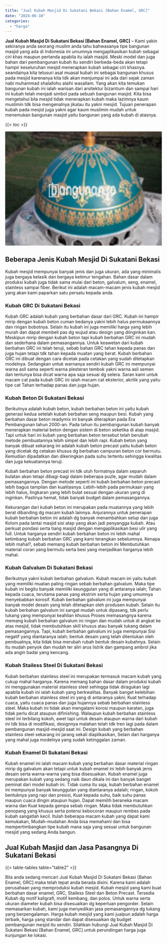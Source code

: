 ```yaml
---
title: "Jual Kubah Masjid Di Sukatani Bekasi [Bahan Enamel, GRC]"
date: "2024-06-10"
categories: 
  - "harga"
---
```


**Jual Kubah Masjid Di Sukatani Bekasi \[Bahan Enamel, GRC\]** – Kami yakin sekiranya anda seorang muslim anda tahu bahwasanya tipe bangunan masjid yang ada di Indonesia ini umumnya mengaplikasikan kubah sebagai ciri khas maupun pertanda apabila itu ialah masjid. Meski model dan juga bahan dari pembangunan kubah itu sendiri berbeda-beda akan tetapi hampir keseluruhan mesjid menerapkan kubah sebagai ciri khasnya. seandainya kita telusuri asal muasal kubah ini sebagai bangunan khusus pada mesjid karenanya kita tdk akan menjumpai ini ada dari sejak zaman nabi muhammad shalallohu alaihi wasallam. Yang akan kita temukan bangunan kubah ini ialah warisan dari arsitektur bizantium dan sampai hari ini kubah telah menjadi simbol pada sebuah bangunan masjid. Kita bisa mengetahui bila mesjid tidak menerapkan kubah maka lazimnya kaum muslimin tdk bisa mengenalnya jikalau itu yakni mesjid. Tujuan penerapan kubah pada mesjid juga yakni agar kaum muslimin mudah untuk menemukan bangunan masjid yaitu bangunan yang ada kubah di atasnya.

{{< toc >}}

![Jual Kubah Masjid Di Sukatani Bekasi [Bahan Enamel, GRC]](/images/jual-kubah-masjid-38.png)

## Beberapa Jenis Kubah Mesjid Di Sukatani Bekasi

Kubah mesjid mempunyai banyak jenis dan juga ukuran, ada yang minimalis juga bergaya kelasik dan bergaya ketimur tengahan. Bahan dasar dalam produksi kubah juga tidak sama mulai dari beton, galvalum, seng, enamel, stainless sampai fiber. Berikut ini adalah macam-macam jenis kubah mesjid yang akan kami paparkan satu persatu kepada anda.

### Kubah GRC Di Sukatani Bekasi

Kubah GRC adalah kubah yang berbahan dasar dari GRC. Kubah ini hampir mirip dengan kubah beton cuman bedanya yakni lebih halus permukaannya dan ringan bobotnya. Selain itu kubah ini juga memiliki harga yang lebih murah dan dapat membeli pas dg wujud atau design yang diinginkan kan. Meskipun mirip dengan kubah beton tapi kubah berbahan GRC ini mudah dan sederhana dalam pemasangannya. Untuk keawetan dari kubah berbahan GRC ini telah teruji, sebab bahan GRC tahan kepada panas dan juga hujan tetapi tdk tahan kepada muatan yang berat. Kubah berbahan GRC ini dibuat dengan cara dicetak pada cetakan yang sudah ditetapkan modelnya. Sedangkan untuk warnanya sendiri kubah GRC ini mempunyai warna asli sama seperti warna plesteran tembok yakni warna asli semen dan tentunya bisa dicat warna apa saja sesuai dg selera. Saran kami untuk macam cat pada kubah GRC ini ialah macam cat eksterior, akrilik yang yaitu tipe cat Tahan terhadap panas dan juga hujan.

### Kubah Beton Di Sukatani Bekasi

Berikutnya adalah kubah beton, kubah berbahan beton ini yaitu kubah generasi kedua setelah kubah berbahan seng maupun besi. Kubah yang berbahan dasar beton readymix ini banyak diterapkan pada Era Pembangunan tahun 2000-an. Pada tahun itu pembangunan kubah banyak menerapkan material beton dengan sistem di beton seketika di atap masjid. Tapi untuk hari ini kubah yang berbahan beton tersebut telah berubah metode pembuatannya lebih simpel dan lebih rapi. Kubah beton yang banyak dibuat sekarang ini adalah kubah beton precast yaitu kubah beton yang dicetak dg cetakan khusus dg berbahan campuran beton cor bermutu. Kemudian dipadatkan dan dikeringkan pada suhu tertentu sehingga kwalitas dan juga kekuatannya teruji.

Kubah berbahan beton precast ini tdk utuh formatnya dalam separuh bulatan akan tetapi dibagi-bagi dalam beberapa puzle, agar mudah dalam pemasangannya. Dengan metode seperti ini kubah berbahan beton precast lebih bagus tampilan dan kualitasnya. Lebih-lebih pada permukaan yang lebih halus, lingkaran yang lebih bulat sesuai dengan ukuran yang di inginkan. Pastinya hemat, tidak banyak budget dalam pemasangannya.

Kekurangan dari kubah beton ini merupakan pada muatannya yang lebih berat dibanding dg macam kubah lainnya. Anjurannya untuk penerapan kubah berbahan beton ini adalah dg banyak menambahkan selup dan juga Kolom pada lantai masjid sisi atap yang akan jadi penyangga kubah. Atau perkuat pondasi serta tiang masjid dengan mengaplikasikan besi ulir yang full. Untuk harganya sendiri kubah berbahan beton ini lebih mahal ketimbang kubah berbahan GRC yang kami terangkan sebelumnya. Kenapa lebih mahal?, sebab memang kubah berbahan beton ini Membutuhkan material coran yang bermutu serta besi yang menjadikan harganya lebih mahal.

### Kubah Galvalum Di Sukatani Bekasi

Berikutnya yakni kubah berbahan galvalum. Kubah macam ini yaitu kubah yang memiliki muatan paling ringan sebab berbahan galvalum. Maka tipe kubah ini begitu banyak memiliki keunggulan yang di antaranya ialah; Tahan kepada cuaca, terutama panas yang ekstrim serta hujan yang umumnya menyebabkan korosif. Kubah berbahan galvalum ini juga mempunyai banyak model desain yang telah ditetapkan oleh produsen kubah. Selain itu kubah berbahan galvalum ini sangat mudah untuk dipasang, tdk perlu tukang yang mempunyai keahlian khusus Proses memasangnya karena memang kubah berbahan galvalum ini ringan dan mudah untuk di angkat ke atas mesjid, tidak membutuhkan skill khusus atau banyak tukang dalam pemasangannya. Tapi, kubah berbahan galvalum ini juga mempunyai Sisi negatif yang diantaranya ialah; bentuk desain yang telah ditentukan oleh pembuatnya, kita tidak bisa merubah rubah bentuk desain kubahnya. Selain itu mudah penyok dan mudah ter aliri arus listrik dan gampang ambrol jika ada angin badai yang kencang.

### Kubah Stailess Steel Di Sukatani Bekasi

Kubah berbahan stainless steel ini merupakan termasuk macam kubah yang cukup mahal harganya. Karena memang bahan dasar dalam produksi kubah ini menggunakan material stainless steel sehingga tidak diragukan lagi apabila kubah ini ialah kubah yang berkwalitas. Banyak banget kelebihan kubah berbahan stainless steel ini yang di antaranya yakni; Kuat terhadap cuaca, yaitu cuaca panas dan juga hujannya sebab berbahan stainless steel. Maka kubah ini tidak akan mengalami korosi maupun karatan, juga tidak perlu dicat ataupun difinishing. Walaupun kubah berbahan stainless steel ini terbilang kokoh, awet tapi untuk desain ataupun warna dari kubah ini tdk bisa di modifikasi, designnya malahan telah tdk tren lagi pada dalam pembangunan masjid-mesjid saat ini. Design kubah yang berbahan stainless steel sekarang ini jarang sekali diaplikasikan, Selain dari harganya yang mahal juga modelnya yang sudah ketinggalan zaman.

### Kubah Enamel Di Sukatani Bekasi

Kubah enamel ini ialah macam kubah yang berbahan dasar material ringan mirip dg galvalum akan tetapi untuk kubah enamel ini lebih banyak jenis desain serta warna-warna yang bisa disesuaikan. Kubah enamel juga merupakan kubah yang sedang naik daun dikala ini dan banyak banget peminat dari model kubah ini. Tidak cuma itu saja, kubah berbahan enamel ini mempunyai banyak keunggulan yang diantaranya adalah; ringan, kokoh bentuknya yang rapi dan presisi, Kuat kepada suhu, baik suhu panas maupun cuaca dingin ataupun hujan. Dapat memilih beraneka macam warna dan Kuat kepada gempa sebab ringan. Maka tidak membutuhkan penopang yang khusus serta potensi kebocoran maupun rembes pada kubah sangatlah kecil. Itulah beberapa macam kubah yang dapat kami kemukakan, Mudah-mudahan Anda bisa memahami dan bisa mempertimbangkan tipe kubah mana saja yang sesuai untuk bangunan mesjid yang sedang Anda bangun.

## Jual Kubah Masjid dan Jasa Pasangnya Di Sukatani Bekasi

{{< table-tables table="table2" >}}

Bila anda sedang mencari Jual Kubah Masjid Di Sukatani Bekasi \[Bahan Enamel, GRC\] maka telah tepat anda berada disini. Karena kami adalah perusahaan yang memproduksi kubah mesjid. Kubah mesjid yang kami buat berbahan dasar enamel, GRC, Stailess Steel dan Beton Precast. Tersedia Kubah dg motif kaligrafi, motif kembang, dan polos. Untuk warna serta ukuran diameter kubah bisa disesuaikan dg keperluan pengorder. Selain memasarkan kubah, kami juga menyedikan jasa pemasangannya dg tukang yang berpengalaman. Harga kubah mesjid yang kami jualpun adalah harga terbaik, harga yang standar dan dapat disesuaikan dg budget pembangunan mesjid itu sendiri. Silahkan hubungi Jual Kubah Masjid Di Sukatani Bekasi \[Bahan Enamel, GRC\] untuk perundingan harga juga kunjungan ke lokasi.
